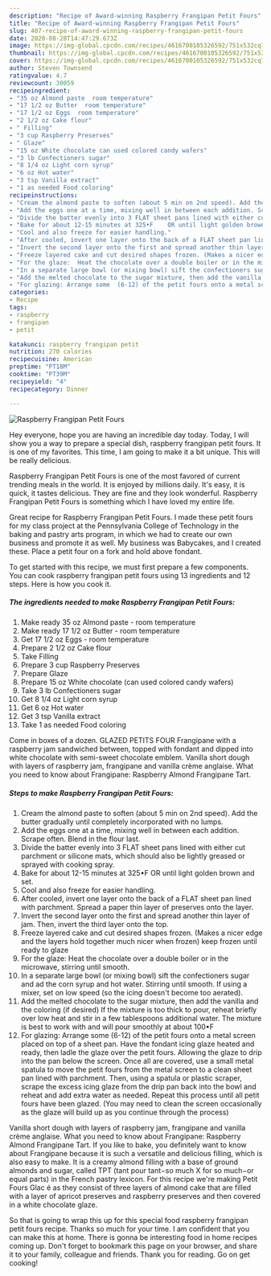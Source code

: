 ```yaml
---
description: "Recipe of Award-winning Raspberry Frangipan Petit Fours"
title: "Recipe of Award-winning Raspberry Frangipan Petit Fours"
slug: 407-recipe-of-award-winning-raspberry-frangipan-petit-fours
date: 2020-08-28T14:47:29.673Z
image: https://img-global.cpcdn.com/recipes/4616700105326592/751x532cq70/raspberry-frangipan-petit-fours-recipe-main-photo.jpg
thumbnail: https://img-global.cpcdn.com/recipes/4616700105326592/751x532cq70/raspberry-frangipan-petit-fours-recipe-main-photo.jpg
cover: https://img-global.cpcdn.com/recipes/4616700105326592/751x532cq70/raspberry-frangipan-petit-fours-recipe-main-photo.jpg
author: Steven Townsend
ratingvalue: 4.7
reviewcount: 30059
recipeingredient:
- "35 oz Almond paste  room temperature"
- "17 1/2 oz Butter  room temperature"
- "17 1/2 oz Eggs  room temperature"
- "2 1/2 oz Cake flour"
- " Filling"
- "3 cup Raspberry Preserves"
- " Glaze"
- "15 oz White chocolate can used colored candy wafers"
- "3 lb Confectioners sugar"
- "8 1/4 oz Light corn syrup"
- "6 oz Hot water"
- "3 tsp Vanilla extract"
- "1 as needed Food coloring"
recipeinstructions:
- "Cream the almond paste to soften (about 5 min on 2nd speed). Add the butter gradually until completely incorporated with no lumps."
- "Add the eggs one at a time, mixing well in between each addition. Scrape often.  Blend in the flour last."
- "Divide the batter evenly into 3 FLAT sheet pans lined with either cut parchment or silicone mats, which should also be lightly greased or sprayed with cooking spray."
- "Bake for about 12-15 minutes at 325•F    OR until light golden brown and set."
- "Cool and also freeze for easier handling."
- "After cooled, invert one layer onto the back of a FLAT sheet pan lined with parchment. Spread a paper thin layer of preserves onto the layer."
- "Invert the second layer onto the first and spread another thin layer of jam. Then, invert the third layer onto the top."
- "Freeze layered cake and cut desired shapes frozen. (Makes a nicer edge and the layers hold together much nicer when frozen) keep frozen until ready to glaze"
- "For the glaze:  Heat the chocolate over a double boiler or in the microwave, stirring until smooth."
- "In a separate large bowl (or mixing bowl) sift the confectioners sugar and ad the corn syrup and hot water. Stirring until smooth. If using a mixer, set on low speed (so the icing doesn&#39;t become too aerated)."
- "Add the melted chocolate to the sugar mixture, then add the vanilla and the coloring (if desired)  If the mixture is too thick to pour, reheat briefly over low heat and stir in a few tablespoons additional water. The mixture is best to work with and will pour smoothly at about 100•F"
- "For glazing: Arrange some  (6-12) of the petit fours onto a metal screen placed on top of a sheet pan. Have the fondant icing glaze heated and ready, then ladle the glaze over the petit fours. Allowing the glaze to drip into the pan below the screen. Once all are covered, use a small metal spatula to move the petit fours from the metal screen to a clean sheet pan lined with parchment. Then, using a spatula or plastic scraper, scrape the excess icing glaze from the drip pan back into the bowl and reheat and add extra water as needed. Repeat this process until all petit fours have been glazed. (You may need to clean the screen occasionally as the glaze will build up as you continue through the process)"
categories:
- Recipe
tags:
- raspberry
- frangipan
- petit

katakunci: raspberry frangipan petit 
nutrition: 270 calories
recipecuisine: American
preptime: "PT18M"
cooktime: "PT39M"
recipeyield: "4"
recipecategory: Dinner

---
```



![Raspberry Frangipan Petit Fours](https://img-global.cpcdn.com/recipes/4616700105326592/751x532cq70/raspberry-frangipan-petit-fours-recipe-main-photo.jpg)

Hey everyone, hope you are having an incredible day today. Today, I will show you a way to prepare a special dish, raspberry frangipan petit fours. It is one of my favorites. This time, I am going to make it a bit unique. This will be really delicious.

Raspberry Frangipan Petit Fours is one of the most favored of current trending meals in the world. It is enjoyed by millions daily. It's easy, it is quick, it tastes delicious. They are fine and they look wonderful. Raspberry Frangipan Petit Fours is something which I have loved my entire life.

Great recipe for Raspberry Frangipan Petit Fours. I made these petit fours for my class project at the Pennsylvania College of Technology in the baking and pastry arts program, in which we had to create our own business and promote it as well. My business was Babycakes, and I created these. Place a petit four on a fork and hold above fondant.


To get started with this recipe, we must first prepare a few components. You can cook raspberry frangipan petit fours using 13 ingredients and 12 steps. Here is how you cook it.

<!--inarticleads1-->

##### The ingredients needed to make Raspberry Frangipan Petit Fours:

1. Make ready 35 oz Almond paste - room temperature
1. Make ready 17 1/2 oz Butter - room temperature
1. Get 17 1/2 oz Eggs - room temperature
1. Prepare 2 1/2 oz Cake flour
1. Take  Filling
1. Prepare 3 cup Raspberry Preserves
1. Prepare  Glaze
1. Prepare 15 oz White chocolate (can used colored candy wafers)
1. Take 3 lb Confectioners sugar
1. Get 8 1/4 oz Light corn syrup
1. Get 6 oz Hot water
1. Get 3 tsp Vanilla extract
1. Take 1 as needed Food coloring


Come in boxes of a dozen. GLAZED PETITS FOUR Frangipane with a raspberry jam sandwiched between, topped with fondant and dipped into white chocolate with semi-sweet chocolate emblem. Vanilla short dough with layers of raspberry jam, frangipane and vanilla crème anglaise. What you need to know about Frangipane: Raspberry Almond Frangipane Tart. 

<!--inarticleads2-->

##### Steps to make Raspberry Frangipan Petit Fours:

1. Cream the almond paste to soften (about 5 min on 2nd speed). Add the butter gradually until completely incorporated with no lumps.
1. Add the eggs one at a time, mixing well in between each addition. Scrape often.  Blend in the flour last.
1. Divide the batter evenly into 3 FLAT sheet pans lined with either cut parchment or silicone mats, which should also be lightly greased or sprayed with cooking spray.
1. Bake for about 12-15 minutes at 325•F    OR until light golden brown and set.
1. Cool and also freeze for easier handling.
1. After cooled, invert one layer onto the back of a FLAT sheet pan lined with parchment. Spread a paper thin layer of preserves onto the layer.
1. Invert the second layer onto the first and spread another thin layer of jam. Then, invert the third layer onto the top.
1. Freeze layered cake and cut desired shapes frozen. (Makes a nicer edge and the layers hold together much nicer when frozen) keep frozen until ready to glaze
1. For the glaze:  Heat the chocolate over a double boiler or in the microwave, stirring until smooth.
1. In a separate large bowl (or mixing bowl) sift the confectioners sugar and ad the corn syrup and hot water. Stirring until smooth. If using a mixer, set on low speed (so the icing doesn&#39;t become too aerated).
1. Add the melted chocolate to the sugar mixture, then add the vanilla and the coloring (if desired)  If the mixture is too thick to pour, reheat briefly over low heat and stir in a few tablespoons additional water. The mixture is best to work with and will pour smoothly at about 100•F
1. For glazing: Arrange some  (6-12) of the petit fours onto a metal screen placed on top of a sheet pan. Have the fondant icing glaze heated and ready, then ladle the glaze over the petit fours. Allowing the glaze to drip into the pan below the screen. Once all are covered, use a small metal spatula to move the petit fours from the metal screen to a clean sheet pan lined with parchment. Then, using a spatula or plastic scraper, scrape the excess icing glaze from the drip pan back into the bowl and reheat and add extra water as needed. Repeat this process until all petit fours have been glazed. (You may need to clean the screen occasionally as the glaze will build up as you continue through the process)


Vanilla short dough with layers of raspberry jam, frangipane and vanilla crème anglaise. What you need to know about Frangipane: Raspberry Almond Frangipane Tart. If you like to bake, you definitely want to know about Frangipane because it is such a versatile and delicious filling, which is also easy to make. It is a creamy almond filling with a base of ground almonds and sugar, called TPT (tant pour tant−so much X for so much−or equal parts) in the French pastry lexicon. For this recipe we&#39;re making Petit Fours Glac é as they consist of three layers of almond cake that are filled with a layer of apricot preserves and raspberry preserves and then covered in a white chocolate glaze. 

So that is going to wrap this up for this special food raspberry frangipan petit fours recipe. Thanks so much for your time. I am confident that you can make this at home. There is gonna be interesting food in home recipes coming up. Don't forget to bookmark this page on your browser, and share it to your family, colleague and friends. Thank you for reading. Go on get cooking!
